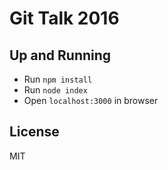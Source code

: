Git Talk 2016
=============

## Up and Running

* Run `npm install`
* Run `node index`
* Open `localhost:3000` in browser

## License

MIT
